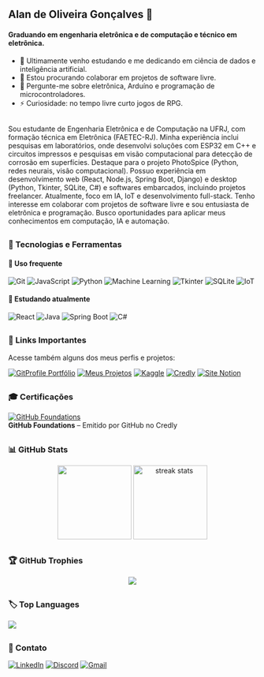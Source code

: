 ## Alan de Oliveira Gonçalves 👋

#### Graduando em engenharia eletrônica e de computação e técnico em eletrônica.

- 🌱 Ultimamente venho estudando e me dedicando em ciência de dados e inteligência artificial.
- 👯 Estou procurando colaborar em projetos de software livre.
- 💬 Pergunte-me sobre eletrônica, Arduíno e programação de microcontroladores.
- ⚡ Curiosidade: no tempo livre curto jogos de RPG.

##

Sou estudante de Engenharia Eletrônica e de Computação na UFRJ, com formação técnica em Eletrônica (FAETEC-RJ). Minha experiência inclui pesquisas em laboratórios, onde desenvolvi soluções com ESP32 em C++ e circuitos impressos e pesquisas em visão computacional para detecção de corrosão em superfícies. Destaque para o projeto PhotoSpice (Python, redes neurais, visão computacional). Possuo experiência em desenvolvimento web (React, Node.js, Spring Boot, Django) e desktop (Python, Tkinter, SQLite, C#) e softwares embarcados, incluindo projetos freelancer. Atualmente, foco em IA, IoT e desenvolvimento full-stack. Tenho interesse em colaborar com projetos de software livre e sou entusiasta de eletrônica e programação. Busco oportunidades para aplicar meus conhecimentos em computação, IA e automação.

##
###  🚀 Tecnologias e Ferramentas

#### 🔧 Uso frequente

![Git](https://img.shields.io/badge/Git-F05032?style=for-the-badge&logo=git&logoColor=white) 
![JavaScript](https://img.shields.io/badge/JavaScript-F7DF1E?style=for-the-badge&logo=javascript&logoColor=black)
![Python](https://img.shields.io/badge/Python-3776AB?style=for-the-badge&logo=python&logoColor=white)
![Machine Learning](https://img.shields.io/badge/Machine%20Learning-FF6F00?style=for-the-badge&logo=tensorflow&logoColor=white) 
![Tkinter](https://img.shields.io/badge/Tkinter-FFB500?style=for-the-badge&logo=python&logoColor=white) 
![SQLite](https://img.shields.io/badge/SQLite-07405E?style=for-the-badge&logo=sqlite&logoColor=white) 
![IoT](https://img.shields.io/badge/IoT-00BFFF?style=for-the-badge&logo=raspberry-pi&logoColor=white)
 
#### 🧠 Estudando atualmente

![React](https://img.shields.io/badge/React-20232A?style=for-the-badge&logo=react&logoColor=61DAFB) 
![Java](https://img.shields.io/badge/Java-ED8B00?style=for-the-badge&logo=openjdk&logoColor=white)
![Spring Boot](https://img.shields.io/badge/Spring%20Boot-6DB33F?style=for-the-badge&logo=spring-boot&logoColor=white)
![C#](https://img.shields.io/badge/C%23-239120?style=for-the-badge&logo=c-sharp&logoColor=white)

##
### 🔗 Links Importantes

Acesse também alguns dos meus perfis e projetos:

[![GitProfile Portfólio](https://img.shields.io/badge/GitProfile-Portfólio-24292e?style=for-the-badge&logo=github)](https://alan-oliveir.github.io/portfolio/)
[![Meus Projetos](https://img.shields.io/badge/📁Projetos-Visualizar-blue?style=for-the-badge)](https://github.com/Alan-oliveir/Projetos) 
[![Kaggle](https://img.shields.io/badge/Kaggle-Projetos-20BEFF?style=for-the-badge&logo=kaggle)](https://www.kaggle.com/alanogoncalves) 
[![Credly](https://img.shields.io/badge/Credly-Conquistas-orange?style=for-the-badge&logo=credly)](https://www.credly.com/users/alan-de-oliveira-goncalves) 
[![Site Notion](https://img.shields.io/badge/Notion-Site-000000?style=for-the-badge&logo=notion)](https://bit.ly/4iIKB2K) 

## 
### 🎓 Certificações

[![GitHub Foundations](https://img.shields.io/badge/GitHub%20Foundations-blue?style=for-the-badge)](https://www.credly.com/badges/ed519dd2-c10b-423d-b576-f02bf2869059)  
**GitHub Foundations** – Emitido por GitHub no Credly

##
### 📊 GitHub Stats

<div align="center">
  <img height="150em" src="https://github-readme-stats.vercel.app/api?username=Alan-oliveir&hide=issues&show_icons=true&theme=default&card_width=300" />
  <img height="150em" src="https://streak-stats.demolab.com/?user=Alan-oliveir&count_private=true&theme=default" alt="streak stats"/>  
</div>

##
### 🏆 GitHub Trophies

<p align="center">
 <img src="https://github-profile-trophy.vercel.app/?username=Alan-oliveir&theme=flat&column=7&rank=-?&margin-w=5&margin-h=5" />
</p>

##
### 🏷️ Top Languages

<div>
  <img src="https://github-readme-stats.vercel.app/api/top-langs/?username=Alan-oliveir&layout=compact&langs_count=8&theme=default&hide=jupyter%20notebook,blade" />
</div>

##
### 🤝 Contato

[![LinkedIn](https://img.shields.io/badge/LinkedIn-%230077B5?style=for-the-badge&logo=linkedin&logoColor=white)](https://www.linkedin.com/in/alan-ogoncalves/)
[![Discord](https://img.shields.io/badge/Discord-5865F2?style=for-the-badge&logo=discord&logoColor=white)](https://discord.com/users/alan.goncalves)
[![Gmail](https://img.shields.io/badge/Gmail-D14836?style=for-the-badge&logo=gmail&logoColor=white)](mailto:alandeogoncalves@gmail.com)
